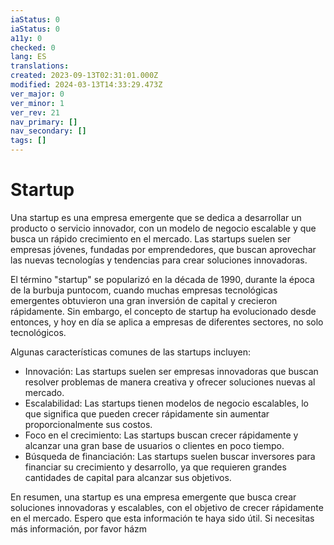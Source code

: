 ```yaml
---
iaStatus: 0
iaStatus: 0
a11y: 0
checked: 0
lang: ES
translations: 
created: 2023-09-13T02:31:01.000Z
modified: 2024-03-13T14:33:29.473Z
ver_major: 0
ver_minor: 1
ver_rev: 21
nav_primary: []
nav_secondary: []
tags: []
---
```

# Startup

Una startup es una empresa emergente que se dedica a desarrollar un producto o servicio innovador, con un modelo de negocio escalable y que busca un rápido crecimiento en el mercado. Las startups suelen ser empresas jóvenes, fundadas por emprendedores, que buscan aprovechar las nuevas tecnologías y tendencias para crear soluciones innovadoras.

El término "startup" se popularizó en la década de 1990, durante la época de la burbuja puntocom, cuando muchas empresas tecnológicas emergentes obtuvieron una gran inversión de capital y crecieron rápidamente. Sin embargo, el concepto de startup ha evolucionado desde entonces, y hoy en día se aplica a empresas de diferentes sectores, no solo tecnológicos.

Algunas características comunes de las startups incluyen:

- Innovación: Las startups suelen ser empresas innovadoras que buscan resolver problemas de manera creativa y ofrecer soluciones nuevas al mercado.
- Escalabilidad: Las startups tienen modelos de negocio escalables, lo que significa que pueden crecer rápidamente sin aumentar proporcionalmente sus costos.
- Foco en el crecimiento: Las startups buscan crecer rápidamente y alcanzar una gran base de usuarios o clientes en poco tiempo.
- Búsqueda de financiación: Las startups suelen buscar inversores para financiar su crecimiento y desarrollo, ya que requieren grandes cantidades de capital para alcanzar sus objetivos.

En resumen, una startup es una empresa emergente que busca crear soluciones innovadoras y escalables, con el objetivo de crecer rápidamente en el mercado. Espero que esta información te haya sido útil. Si necesitas más información, por favor házm

